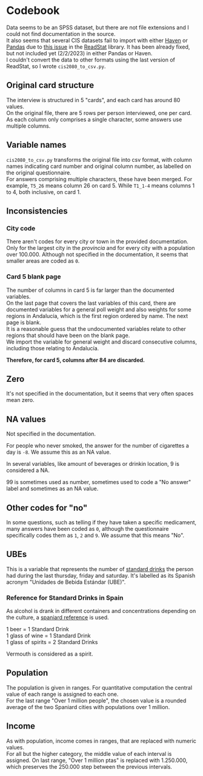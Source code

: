 # Codebook
Data seems to be an SPSS dataset, but there are not file extensions and I could not find documentation in the source.  
It also seems that several CIS datasets fail to import with either [Haven](https://haven.tidyverse.org/) or [Pandas](https://pandas.pydata.org/pandas-docs/stable/reference/api/pandas.read_spss.html)
due to [this issue](https://github.com/tidyverse/haven/issues/683) in the [ReadStat](https://github.com/WizardMac/ReadStat) library.
It has been already fixed, but not included yet (2/2/2023) in either Pandas or Haven.  
I couldn't convert the data to other formats using the last version of ReadStat, so I wrote `cis2080_to_csv.py`.

## Original card structure
The interview is structured in 5 "cards", and each card has around 80 values.  
On the original file, there are 5 rows per person interviewed, one per card.  
As each column only comprises a single character, some answers use multiple columns.

## Variable names
`cis2080_to_csv.py` transforms the original file into csv format, with column names
indicating card number and original column number, as labelled on the original questionnaire.  
For answers comprising multiple characters, these have been merged. For example, `T5_26` means
column 26 on card 5. While `T1_1-4` means columns 1 to 4, both inclusive, on card 1.

## Inconsistencies
### City code
There aren't codes for every city or town in the provided documentation. Only for the largest
city in the _provincia_ and for every city with a population over 100.000. Although not specified
in the documentation, it seems that smaller areas are coded as `0`.

### Card 5 blank page
The number of columns in card 5 is far larger than the documented variables.  
On the last page that covers the last variables of this card, there are documented variables
for a general poll weight and also weights for some regions in Andalucía, which is the first region ordered by name. The next page is blank.  
It is a reasonable guess that the undocumented variables relate to other regions that should have been on the blank page.  
We import the variable for general weight and discard consecutive columns, including those relating to Andalucía.

**Therefore, for card 5, columns after 84 are discarded.**


## Zero
It's not specified in the documentation, but it seems that very often spaces
mean zero.

## NA values
Not specified in the documentation.

For people who never smoked, the answer for the number of cigarettes a day is `-8`.
We assume this as an NA value.

In several variables, like amount of beverages or drinkin location, 9 is considered a NA.

99 is sometimes used as number, sometimes used to code a "No answer" label and sometimes as an NA value.

## Other codes for "no"
In some questions, such as telling if they have taken a specific medicament, many answers have been
coded as `0`, although the questionnaire specifically codes them as `1`, `2` and `9`. We assume
that this means "No".


## UBEs
This is a variable that represents the number of [standard drinks](https://www.niaaa.nih.gov/alcohols-effects-health/overview-alcohol-consumption/what-standard-drink) the person had during the last thursday, friday and saturday. It's labelled as its Spanish acronym "Unidades de Bebida Estándar (UBE)".

### Reference for Standard Drinks in Spain
As alcohol is drank in different containers and concentrations depending on the culture, a [spaniard reference](https://doi.org/10.20882/adicciones.621) is used.

1 beer = 1 Standard Drink  
1 glass of wine = 1 Standard Drink  
1 glass of spirits = 2 Standard Drinks

Vermouth is considered as a spirit.

## Population
The population is given in ranges. For quantitative computation the central value of each range is assigned to each one.  
For the last range "Over 1 million people", the chosen value is a rounded average of the two Spaniard cities with populations over 1 million.

## Income
As with population, income comes in ranges, that are replaced with numeric values.  
For all but the higher category, the middle value of each interval is assigned.
On last range, "Over 1 million ptas" is replaced with 1.250.000, which preserves the 250.000 step between the previous intervals.

